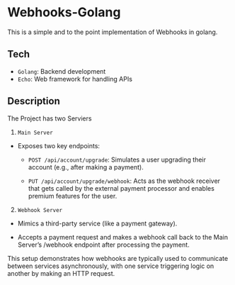 # Webhooks-Golang

This is a simple and to the point implementation of Webhooks in golang.

## Tech

- `Golang`: Backend development
- `Echo`: Web framework for handling APIs

## Description

The Project has two Serviers

1. `Main Server`

- Exposes two key endpoints:

  - `POST /api/account/upgrade`: Simulates a user upgrading their account (e.g., after making a payment).

  - `PUT /api/account/upgrade/webhook`: Acts as the webhook receiver that gets called by the external payment processor and enables premium features for the user.

2. `Webhook Server`

- Mimics a third-party service (like a payment gateway).

- Accepts a payment request and makes a webhook call back to the Main Server’s /webhook endpoint after processing the payment.

This setup demonstrates how webhooks are typically used to communicate between services asynchronously, with one service triggering logic on another by making an HTTP request.
